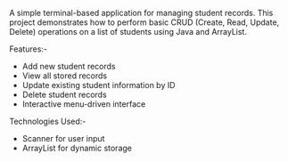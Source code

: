 A simple terminal-based application for managing student records.
This project demonstrates how to perform basic CRUD (Create, Read, Update, Delete) operations on a list of students using Java and ArrayList.

Features:-
- Add new student records
- View all stored records
- Update existing student information by ID
- Delete student records
- Interactive menu-driven interface

Technologies Used:-
- Scanner for user input
- ArrayList for dynamic storage

